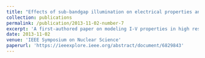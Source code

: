 ```yaml
---
title: "Effects of sub-bandgap illumination on electrical properties and detector performances of CdZnTe:In"
collection: publications
permalink: /publication/2013-11-02-number-7
excerpt: 'A first-authored paper on modeling I-V properties in high resistivity semiconductors.'
date: 2013-11-02
venue: 'IEEE Symposium on Nuclear Science'
paperurl: 'https://ieeexplore.ieee.org/abstract/document/6829843'
---
```

